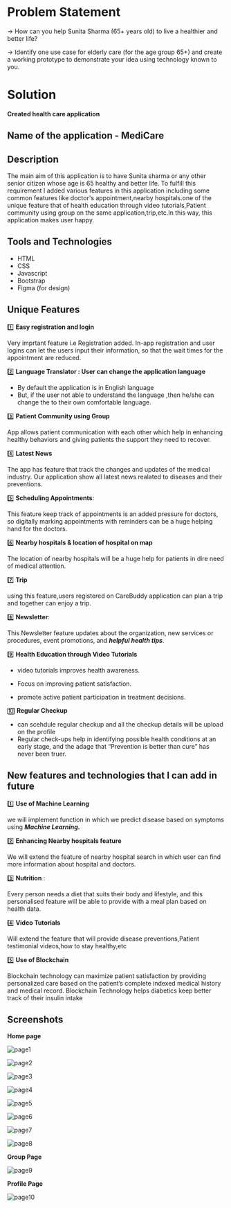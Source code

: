 
 #  Problem Statement
-> How can you help Sunita Sharma (65+ years
old) to live a healthier and better life?

-> Identify one use case for elderly care (for the age group
65+) and create a working prototype to demonstrate
your idea using technology known to you.


#  Solution 

 **Created health care application** 
## Name of the application  -  **MediCare**

## Description

The main aim of this application is to have  Sunita sharma or any other senior citizen whose age is 65 healthy and better life.
To fulfill this requirement I added various features in this application including some common features like doctor's appointment,nearby hospitals.one of the unique feature that of health education through video tutorials,Patient community using group on the same application,trip,etc.In this way, this application makes user happy.

## Tools and Technologies 

- HTML 
- CSS
- Javascript 
- Bootstrap 
- Figma (for design)

## Unique Features

 1️⃣ **Easy registration and login**

Very imprtant feature i.e Registration added.
In-app registration and user logins can let the users input their information, so that the wait times for the appointment are reduced.

2️⃣ **Language Translator : User can change the application language**

-  By default the application is in English language 
- But, if the user not able to understand the language ,then he/she can change the to their own comfortable language.

3️⃣ **Patient Community using Group** 

App allows patient communication with each other which help in enhancing healthy behaviors and giving patients the support they need to recover.


4️⃣ **Latest News**

The app has feature that track the changes and updates of the medical industry.
Our application show all latest news realated to diseases and their preventions.

5️⃣ **Scheduling Appointments**:

This feature keep track of appointments is an added pressure for doctors, so digitally marking appointments with reminders can be a huge helping hand for the doctors.

6️⃣ **Nearby hospitals & location of hospital on map**

The location of nearby hospitals will be a huge help for patients in dire need of medical attention.

7️⃣ **Trip** 

using this feature,users registered on CareBuddy application can plan a trip and together can enjoy a trip.

8️⃣  **Newsletter**:

This Newsletter feature updates about the organization, new services or procedures, event promotions, and ***helpful health tips***.

9️⃣ **Health Education through Video Tutorials** 

 - video tutorials improves health awareness.
 - Focus on improving patient satisfaction. 

 - promote active patient participation in treatment decisions.

🔟 **Regular Checkup**

- can scehdule regular checkup and all the checkup details will be upload on the profile
- Regular check-ups help in identifying possible health conditions at an early stage, and the adage that “Prevention is better than cure” has never been truer.



##  New features and technologies that I can add in future

1️⃣ **Use of Machine Learning**

   we will implement function in which we predict disease based on symptoms using ***Machine Learning.***

2️⃣ **Enhancing Nearby hospitals feature** 

We will extend the feature of nearby hospital search in which user can find more information about hospital and doctors.

3️⃣ **Nutrition** : 

Every person needs a diet that suits their body and lifestyle, and this personalised feature will be able to provide with a meal plan based on health data.

4️⃣ **Video Tutorials**

  Will extend the  feature that will provide disease preventions,Patient testimonial videos,how to stay healthy,etc

5️⃣ **Use of Blockchain**

 Blockchain technology can maximize patient satisfaction by providing personalized care based on the patient’s complete indexed medical history and medical record.
 Blockchain Technology helps diabetics keep better track of their insulin intake

##  Screenshots
 **Home page**
 
![page1](https://user-images.githubusercontent.com/107451256/188327590-c50612f3-807d-472d-aff7-5ae1b958309e.PNG)

![page2](https://user-images.githubusercontent.com/107451256/188328888-44b4edec-8d2d-4c90-aa8e-e3cbd713af5d.PNG)

![page3](https://user-images.githubusercontent.com/107451256/188327759-2279d960-8e46-4373-be3a-56786fb48026.PNG)

![page4](https://user-images.githubusercontent.com/107451256/188327783-d3c205fa-b8c2-477f-9ea0-c0458b82500c.PNG)

![page5](https://user-images.githubusercontent.com/107451256/188327806-02fe486b-202f-4e39-9ad4-bd424492c699.PNG)

![page6](https://user-images.githubusercontent.com/107451256/188327814-e0a7f793-aa8e-4698-9c1a-c02068863072.PNG)

![page7](https://user-images.githubusercontent.com/107451256/188327827-0d3f2542-e0bf-4a3b-aa28-3e626e79434d.PNG)

![page8](https://user-images.githubusercontent.com/107451256/188327838-8d281ffd-10f1-4c02-8cc7-c96e15ff5dd1.PNG)

**Group Page**

![page9](https://user-images.githubusercontent.com/107451256/188329227-99b9450e-4f09-446d-b909-2fdccd361521.PNG)

**Profile Page**

![page10](https://user-images.githubusercontent.com/107451256/188327974-6afb5b7b-8add-43db-a102-b14d2c57dc97.PNG)




